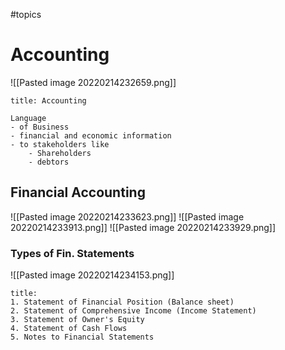 #topics 
# Accounting
![[Pasted image 20220214232659.png]]
```ad-note
title: Accounting

Language
- of Business
- financial and economic information 
- to stakeholders like
	- Shareholders
	- debtors
```


## Financial Accounting
![[Pasted image 20220214233623.png]]
![[Pasted image 20220214233913.png]]
![[Pasted image 20220214233929.png]]
### Types of Fin. Statements
![[Pasted image 20220214234153.png]]
```ad-note
title:
1. Statement of Financial Position (Balance sheet)
2. Statement of Comprehensive Income (Income Statement)
3. Statement of Owner's Equity 
4. Statement of Cash Flows
5. Notes to Financial Statements
```
